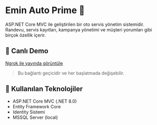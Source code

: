 # Emin Auto Prime 🚗

ASP.NET Core MVC ile geliştirilen bir oto servis yönetim sistemidir. 
Randevu, servis kayıtları, kampanya yönetimi ve müşteri yorumları gibi birçok özellik içerir.

## 🔗 Canlı Demo

[Ngrok ile yayında görüntüle](https://2c8c-95-65-212-140.ngrok-free.app)

> Bu bağlantı geçicidir ve her başlatmada değişebilir.

## 🧰 Kullanılan Teknolojiler

- ASP.NET Core MVC (.NET 8.0)
- Entity Framework Core
- Identity Sistemi
- MSSQL Server (local)
